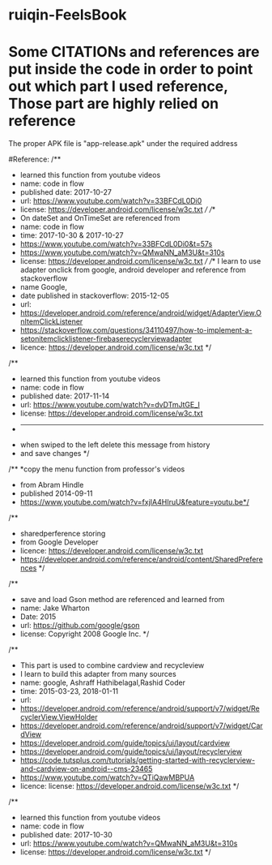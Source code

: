 # ruiqin-FeelsBook
# Some CITATIONs and references are put inside the code in order to point out which part I used reference, Those part are highly relied on reference

The proper APK file is "app-release.apk" under the required address

#Reference: 
/**
 * learned this function from youtube videos
 * name: code in flow
 * published date: 2017-10-27
 * url: https://www.youtube.com/watch?v=33BFCdL0Di0
 * license: https://developer.android.com/license/w3c.txt
 */
  /**
  * On dateSet and OnTimeSet are referenced from
  * name: code in flow
  * time: 2017-10-30 & 2017-10-27
  * https://www.youtube.com/watch?v=33BFCdL0Di0&t=57s
  * https://www.youtube.com/watch?v=QMwaNN_aM3U&t=310s
  * license: https://developer.android.com/license/w3c.txt
  */
/** I learn to use adapter onclick from google, android developer and reference from stackoverflow
 * name Google,
 * date published in stackoverflow: 2015-12-05
 * url:
 * https://developer.android.com/reference/android/widget/AdapterView.OnItemClickListener
 * https://stackoverflow.com/questions/34110497/how-to-implement-a-setonitemclicklistener-firebaserecyclerviewadapter
 * licence: https://developer.android.com/license/w3c.txt
*/

/**
 * learned this function from youtube videos
 * name: code in flow
 * published date: 2017-11-14
 * url: https://www.youtube.com/watch?v=dvDTmJtGE_I
 * license: https://developer.android.com/license/w3c.txt
 * -----------------------
 * when swiped to the left delete this message from history
 * and save changes
 */
   
/**
 *copy the menu function from professor's videos
 * from Abram Hindle
 * published 2014-09-11
 * https://www.youtube.com/watch?v=fxjIA4HIruU&feature=youtu.be*/

/**
 * sharedperference storing
 * from Google Developer
 * licence: https://developer.android.com/license/w3c.txt
 * https://developer.android.com/reference/android/content/SharedPreferences
 */
 
 /** 
   * save and load Gson method are referenced and learned from
   * name: Jake Wharton
   * Date: 2015
   * url: https://github.com/google/gson
   * license: Copyright 2008 Google Inc.
   */
   
 /**
   * This part is used to combine cardview and recycleview
   * I learn to build this adapter from many sources
   * name: google, Ashraff Hathibelagal,Rashid Coder
   * time: 2015-03-23, 2018-01-11
   * url:
   * https://developer.android.com/reference/android/support/v7/widget/RecyclerView.ViewHolder
   * https://developer.android.com/reference/android/support/v7/widget/CardView
   * https://developer.android.com/guide/topics/ui/layout/cardview
   * https://developer.android.com/guide/topics/ui/layout/recyclerview
   * https://code.tutsplus.com/tutorials/getting-started-with-recyclerview-and-cardview-on-android--cms-23465
   * https://www.youtube.com/watch?v=QTiQawMBPUA
   * licence: license: https://developer.android.com/license/w3c.txt
   */
   
 /**
 * learned this function from youtube videos
 * name: code in flow
 * published date: 2017-10-30
 * url: https://www.youtube.com/watch?v=QMwaNN_aM3U&t=310s
 * license: https://developer.android.com/license/w3c.txt
 */
